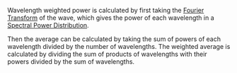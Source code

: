 Wavelength weighted power is calculated by first taking the [Fourier Transform](Fourier%20Transform.md) of the wave, which gives the power of each wavelength in a [Spectral Power Distribution](spectral%20power%20distribution.md).

Then the average can be calculated by taking the sum of powers of each wavelength divided by the number of wavelengths. The weighted average is calculated by dividing the sum of products of wavelengths with their powers divided by the sum of wavelengths.